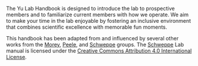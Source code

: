 The Yu Lab Handbook is designed to introduce the lab to prospective members and to familiarize current members with how we operate. We aim to make your time in the lab enjoyable by fostering an inclusive environment that combines scientific excellence with memorable fun moments.

This handbook has been adapted from and influenced by several other works from the [Morey](https://ccmorey.github.io/labHandbook/index.html), [Peele](https://github.com/jpeelle/peellelab_manual/blob/master/peellelab_manual.pdf), and [Schweppe]() groups. The [Schweppe](https://schweppelab.github.io/Handbook/) Lab manual is licensed under the [Creative Commons Attribution 4.0 International License](https://creativecommons.org/licenses/by/4.0/).
